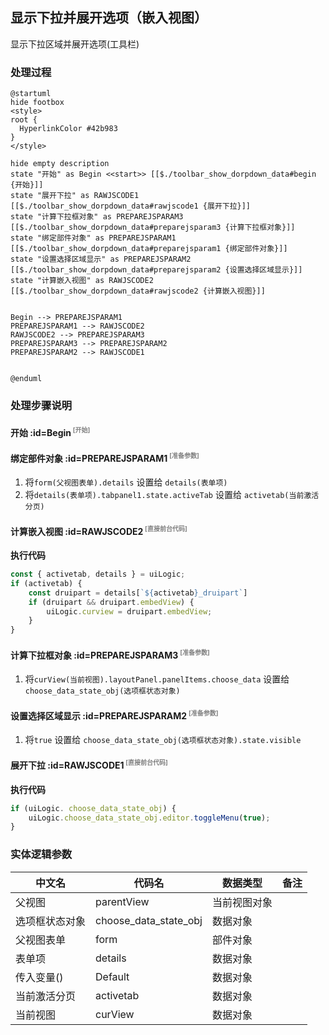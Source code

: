 ## 显示下拉并展开选项（嵌入视图） <!-- {docsify-ignore-all} -->

   显示下拉区域并展开选项(工具栏)

### 处理过程

```plantuml
@startuml
hide footbox
<style>
root {
  HyperlinkColor #42b983
}
</style>

hide empty description
state "开始" as Begin <<start>> [[$./toolbar_show_dorpdown_data#begin {开始}]]
state "展开下拉" as RAWJSCODE1  [[$./toolbar_show_dorpdown_data#rawjscode1 {展开下拉}]]
state "计算下拉框对象" as PREPAREJSPARAM3  [[$./toolbar_show_dorpdown_data#preparejsparam3 {计算下拉框对象}]]
state "绑定部件对象" as PREPAREJSPARAM1  [[$./toolbar_show_dorpdown_data#preparejsparam1 {绑定部件对象}]]
state "设置选择区域显示" as PREPAREJSPARAM2  [[$./toolbar_show_dorpdown_data#preparejsparam2 {设置选择区域显示}]]
state "计算嵌入视图" as RAWJSCODE2  [[$./toolbar_show_dorpdown_data#rawjscode2 {计算嵌入视图}]]


Begin --> PREPAREJSPARAM1
PREPAREJSPARAM1 --> RAWJSCODE2
RAWJSCODE2 --> PREPAREJSPARAM3
PREPAREJSPARAM3 --> PREPAREJSPARAM2
PREPAREJSPARAM2 --> RAWJSCODE1


@enduml
```


### 处理步骤说明

#### 开始 :id=Begin<sup class="footnote-symbol"> <font color=gray size=1>[开始]</font></sup>




#### 绑定部件对象 :id=PREPAREJSPARAM1<sup class="footnote-symbol"> <font color=gray size=1>[准备参数]</font></sup>



1. 将`form(父视图表单).details` 设置给  `details(表单项)`
2. 将`details(表单项).tabpanel1.state.activeTab` 设置给  `activetab(当前激活分页)`

#### 计算嵌入视图 :id=RAWJSCODE2<sup class="footnote-symbol"> <font color=gray size=1>[直接前台代码]</font></sup>



<p class="panel-title"><b>执行代码</b></p>

```javascript
const { activetab, details } = uiLogic;
if (activetab) {
    const druipart = details[`${activetab}_druipart`]
    if (druipart && druipart.embedView) {
        uiLogic.curview = druipart.embedView;
    }
}
```

#### 计算下拉框对象 :id=PREPAREJSPARAM3<sup class="footnote-symbol"> <font color=gray size=1>[准备参数]</font></sup>



1. 将`curView(当前视图).layoutPanel.panelItems.choose_data` 设置给  `choose_data_state_obj(选项框状态对象)`

#### 设置选择区域显示 :id=PREPAREJSPARAM2<sup class="footnote-symbol"> <font color=gray size=1>[准备参数]</font></sup>



1. 将`true` 设置给  `choose_data_state_obj(选项框状态对象).state.visible`

#### 展开下拉 :id=RAWJSCODE1<sup class="footnote-symbol"> <font color=gray size=1>[直接前台代码]</font></sup>



<p class="panel-title"><b>执行代码</b></p>

```javascript
if (uiLogic. choose_data_state_obj) {
    uiLogic.choose_data_state_obj.editor.toggleMenu(true);
}
```



### 实体逻辑参数

|    中文名   |    代码名    |  数据类型      |备注 |
| --------| --------| --------  | --------   |
|父视图|parentView|当前视图对象||
|选项框状态对象|choose_data_state_obj|数据对象||
|父视图表单|form|部件对象||
|表单项|details|数据对象||
|传入变量(<i class="fa fa-check"/></i>)|Default|数据对象||
|当前激活分页|activetab|数据对象||
|当前视图|curView|数据对象||
